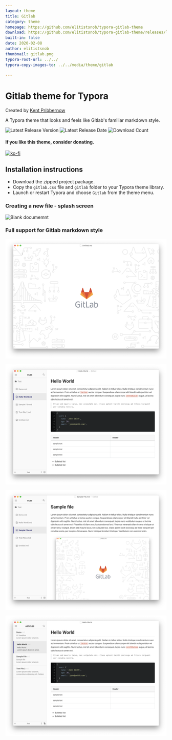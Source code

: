 ```yaml
---
layout: theme
title: Gitlab
category: theme
homepage: https://github.com/elitistsnob/typora-gitlab-theme
download: https://github.com/elitistsnob/typora-gitlab-theme/releases/latest
built-in: false
date: 2020-02-08
author: elitistsnob
thumbnail: gitlab.png
typora-root-url: ../../
typora-copy-images-to: ../../media/theme/gitlab

---
```


# Gitlab theme for Typora

Created by [Kent Pribbernow](http://www.kentpribbernow.com)

A Typora theme that looks and feels like Gitlab's familiar markdown style.

![Latest Release Version](https://img.shields.io/github/v/release/elitistsnob/typora-gitlab-theme)
![Latest Release Date](https://img.shields.io/github/release-date/elitistsnob/typora-gitlab-theme)
![Download Count](https://img.shields.io/github/downloads/elitistsnob/typora-gitlab-theme/total)

#### If you like this theme, consider donating. 

[![ko-fi](https://www.ko-fi.com/img/githubbutton_sm.svg)](https://ko-fi.com/R5R51EVX9)

## Installation instructions

* Download the zipped project package.
* Copy the `gitlab.css` file and `gitlab` folder to your Typora theme library.
* Launch or restart Typora and choose `Gitlab` from the theme menu.

### Creating a new file - splash screen

![Blank documemnt](demo/Screen%20Shot%202020-02-07%20at%209.06.14%20PM.png)

### Full support for Gitlab markdown style

![thumbnail](../../media/theme/gitlab/splash.png)

![Gitlab markdown](../../media/theme/gitlab/markdown-style.png)

![Image handling](../../media/theme/gitlab/text-images.png)

![Image handling](../../media/theme/gitlab/summary-view.png)
